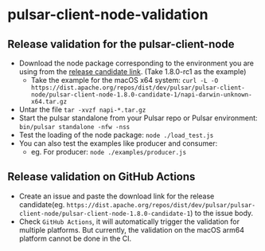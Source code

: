 # pulsar-client-node-validation

## Release validation for the pulsar-client-node

* Download the node package corresponding to the environment you are using from the [release candidate link](https://dist.apache.org/repos/dist/dev/pulsar/pulsar-client-node/pulsar-client-node-1.8.0-candidate-1/). (Take 1.8.0-rc1 as the example)
  * Take the example for the macOS x64 system: `curl -L -O https://dist.apache.org/repos/dist/dev/pulsar/pulsar-client-node/pulsar-client-node-1.8.0-candidate-1/napi-darwin-unknown-x64.tar.gz`
* Untar the file `tar -xvzf napi-*.tar.gz`
* Start the pulsar standalone from your Pulsar repo or Pulsar environment: `bin/pulsar standalone -nfw -nss`
* Test the loading of the node package: `node ./load_test.js`
* You can also test the examples like producer and consumer:
  * eg. For producer: `node ./examples/producer.js`

## Release validation on GitHub Actions

* Create an issue and paste the download link for the release candidate(eg. `https://dist.apache.org/repos/dist/dev/pulsar/pulsar-client-node/pulsar-client-node-1.8.0-candidate-1`) to the issue body.
* Check `GitHub Actions`, it will automatically trigger the validation for multiple platforms. But currently, the validation on the macOS arm64 platform cannot be done in the CI.

